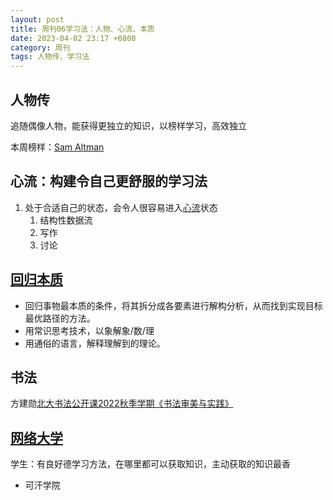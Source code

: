 ```yaml
---
layout: post
title: 周刊06学习法：人物、心流、本质
date: 2023-04-02 23:17 +0800
category: 周刊 
tags: 人物传、学习法
---
```


## 人物传

追随偶像人物，能获得更独立的知识，以榜样学习，高效独立

本周榜样：[Sam Altman](https://blog.samaltman.com)

## 心流：构建令自己更舒服的学习法

1. 处于合适自己的状态，会令人很容易进入[心流](https://wiki.mbalib.com/wiki/%E5%BF%83%E6%B5%81)状态
   1. 结构性数据流
   2. 写作
   3. 讨论

## [回归本质](https://wiki.mbalib.com/wiki/%E7%AC%AC%E4%B8%80%E6%80%A7%E5%8E%9F%E7%90%86)

- 回归事物最本质的条件，将其拆分成各要素进行解构分析，从而找到实现目标最优路径的方法。
- 用常识思考技术，以象解象/数/理
- 用通俗的语言，解释理解到的理论。

## 书法

方建勋[北大书法公开课2022秋季学期《书法审美与实践》](https://space.bilibili.com/514262901/channel/series)

## [网络大学](https://zhuanlan.zhihu.com/p/114170854)

学生：有良好德学习方法，在哪里都可以获取知识，主动获取的知识最香

- 可汗学院
